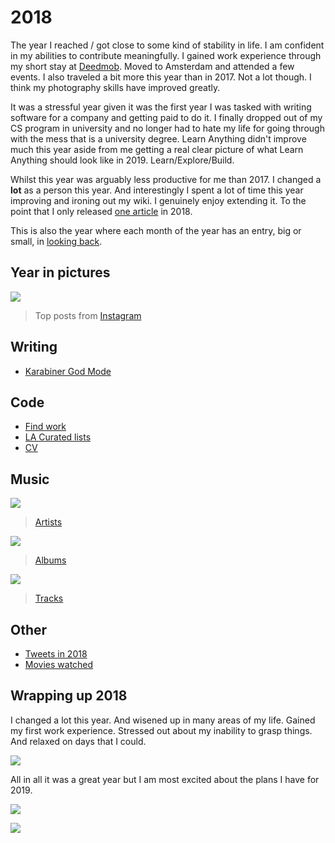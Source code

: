 # 2018

The year I reached / got close to some kind of stability in life. I am confident in my abilities to contribute meaningfully. I gained work experience through my short stay at [Deedmob](https://www.deedmob.com/). Moved to Amsterdam and attended a few events. I also traveled a bit more this year than in 2017. Not a lot though. I think my photography skills have improved greatly.

It was a stressful year given it was the first year I was tasked with writing software for a company and getting paid to do it. I finally dropped out of my CS program in university and no longer had to hate my life for going through with the mess that is a university degree. Learn Anything didn't improve much this year aside from me getting a real clear picture of what Learn Anything should look like in 2019. Learn/Explore/Build.

Whilst this year was arguably less productive for me than 2017. I changed a **lot** as a person this year. And interestingly I spent a lot of time this year improving and ironing out my wiki. I genuinely enjoy extending it. To the point that I only released [one article](https://medium.com/@nikitavoloboev/karabiner-god-mode-7407a5ddc8f6) in 2018.

This is also the year where each month of the year has an entry, big or small, in [looking back](../looking-back.md).

## Year in pictures

![](https://i.imgur.com/l3kZFyA.jpg)

> Top posts from [Instagram](https://www.instagram.com/nikitavoloboev)

## Writing

- [Karabiner God Mode](https://medium.com/@nikitavoloboev/karabiner-god-mode-7407a5ddc8f6)

## Code

- [Find work](https://github.com/nikitavoloboev/find-work#readme)
- [LA Curated lists](https://github.com/learn-anything/curated-lists#readme)
- [CV](https://github.com/nikitavoloboev/cv#readme)

## Music

![](https://i.imgur.com/QqULSmT.png)

> [Artists](https://www.last.fm/user/playfullyExist/library/artists?from=2018-01-01&to=2018-12-31)

![](https://i.imgur.com/VyyxhwS.png)

> [Albums](https://www.last.fm/user/playfullyExist/library/albums?from=2018-01-01&to=2018-12-31)

![](https://i.imgur.com/8oW320j.png)

> [Tracks](https://www.last.fm/user/playfullyExist/library/tracks?to=2018-12-31&from=2018-01-01)

## Other

- [Tweets in 2018](https://twitter.com/search?l=&q=from%3Anikitavoloboev%20since%3A2018-01-01%20until%3A2018-12-31&src=typd)
- [Movies watched](https://letterboxd.com/nikitavoloboev/films/diary/for/2018/)

## Wrapping up 2018

I changed a lot this year. And wisened up in many areas of my life. Gained my first work experience. Stressed out about my inability to grasp things. And relaxed on days that I could.

![](https://i.imgur.com/OqqnHLi.png)

All in all it was a great year but I am most excited about the plans I have for 2019.

![](https://i.imgur.com/v0XQI8R.png)

![](https://i.imgur.com/d6cra2C.png)
